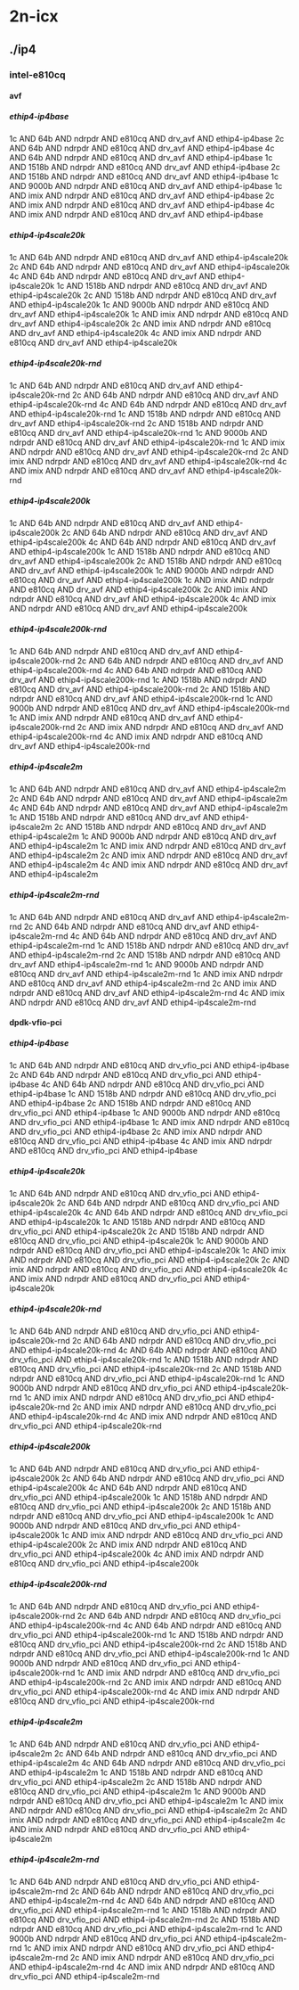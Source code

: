 # 2n-icx
## ./ip4
### intel-e810cq
#### avf
##### ethip4-ip4base
1c AND 64b AND ndrpdr AND e810cq AND drv_avf AND ethip4-ip4base
2c AND 64b AND ndrpdr AND e810cq AND drv_avf AND ethip4-ip4base
4c AND 64b AND ndrpdr AND e810cq AND drv_avf AND ethip4-ip4base
1c AND 1518b AND ndrpdr AND e810cq AND drv_avf AND ethip4-ip4base
2c AND 1518b AND ndrpdr AND e810cq AND drv_avf AND ethip4-ip4base
1c AND 9000b AND ndrpdr AND e810cq AND drv_avf AND ethip4-ip4base
1c AND imix AND ndrpdr AND e810cq AND drv_avf AND ethip4-ip4base
2c AND imix AND ndrpdr AND e810cq AND drv_avf AND ethip4-ip4base
4c AND imix AND ndrpdr AND e810cq AND drv_avf AND ethip4-ip4base
##### ethip4-ip4scale20k
1c AND 64b AND ndrpdr AND e810cq AND drv_avf AND ethip4-ip4scale20k
2c AND 64b AND ndrpdr AND e810cq AND drv_avf AND ethip4-ip4scale20k
4c AND 64b AND ndrpdr AND e810cq AND drv_avf AND ethip4-ip4scale20k
1c AND 1518b AND ndrpdr AND e810cq AND drv_avf AND ethip4-ip4scale20k
2c AND 1518b AND ndrpdr AND e810cq AND drv_avf AND ethip4-ip4scale20k
1c AND 9000b AND ndrpdr AND e810cq AND drv_avf AND ethip4-ip4scale20k
1c AND imix AND ndrpdr AND e810cq AND drv_avf AND ethip4-ip4scale20k
2c AND imix AND ndrpdr AND e810cq AND drv_avf AND ethip4-ip4scale20k
4c AND imix AND ndrpdr AND e810cq AND drv_avf AND ethip4-ip4scale20k
##### ethip4-ip4scale20k-rnd
1c AND 64b AND ndrpdr AND e810cq AND drv_avf AND ethip4-ip4scale20k-rnd
2c AND 64b AND ndrpdr AND e810cq AND drv_avf AND ethip4-ip4scale20k-rnd
4c AND 64b AND ndrpdr AND e810cq AND drv_avf AND ethip4-ip4scale20k-rnd
1c AND 1518b AND ndrpdr AND e810cq AND drv_avf AND ethip4-ip4scale20k-rnd
2c AND 1518b AND ndrpdr AND e810cq AND drv_avf AND ethip4-ip4scale20k-rnd
1c AND 9000b AND ndrpdr AND e810cq AND drv_avf AND ethip4-ip4scale20k-rnd
1c AND imix AND ndrpdr AND e810cq AND drv_avf AND ethip4-ip4scale20k-rnd
2c AND imix AND ndrpdr AND e810cq AND drv_avf AND ethip4-ip4scale20k-rnd
4c AND imix AND ndrpdr AND e810cq AND drv_avf AND ethip4-ip4scale20k-rnd
##### ethip4-ip4scale200k
1c AND 64b AND ndrpdr AND e810cq AND drv_avf AND ethip4-ip4scale200k
2c AND 64b AND ndrpdr AND e810cq AND drv_avf AND ethip4-ip4scale200k
4c AND 64b AND ndrpdr AND e810cq AND drv_avf AND ethip4-ip4scale200k
1c AND 1518b AND ndrpdr AND e810cq AND drv_avf AND ethip4-ip4scale200k
2c AND 1518b AND ndrpdr AND e810cq AND drv_avf AND ethip4-ip4scale200k
1c AND 9000b AND ndrpdr AND e810cq AND drv_avf AND ethip4-ip4scale200k
1c AND imix AND ndrpdr AND e810cq AND drv_avf AND ethip4-ip4scale200k
2c AND imix AND ndrpdr AND e810cq AND drv_avf AND ethip4-ip4scale200k
4c AND imix AND ndrpdr AND e810cq AND drv_avf AND ethip4-ip4scale200k
##### ethip4-ip4scale200k-rnd
1c AND 64b AND ndrpdr AND e810cq AND drv_avf AND ethip4-ip4scale200k-rnd
2c AND 64b AND ndrpdr AND e810cq AND drv_avf AND ethip4-ip4scale200k-rnd
4c AND 64b AND ndrpdr AND e810cq AND drv_avf AND ethip4-ip4scale200k-rnd
1c AND 1518b AND ndrpdr AND e810cq AND drv_avf AND ethip4-ip4scale200k-rnd
2c AND 1518b AND ndrpdr AND e810cq AND drv_avf AND ethip4-ip4scale200k-rnd
1c AND 9000b AND ndrpdr AND e810cq AND drv_avf AND ethip4-ip4scale200k-rnd
1c AND imix AND ndrpdr AND e810cq AND drv_avf AND ethip4-ip4scale200k-rnd
2c AND imix AND ndrpdr AND e810cq AND drv_avf AND ethip4-ip4scale200k-rnd
4c AND imix AND ndrpdr AND e810cq AND drv_avf AND ethip4-ip4scale200k-rnd
##### ethip4-ip4scale2m
1c AND 64b AND ndrpdr AND e810cq AND drv_avf AND ethip4-ip4scale2m
2c AND 64b AND ndrpdr AND e810cq AND drv_avf AND ethip4-ip4scale2m
4c AND 64b AND ndrpdr AND e810cq AND drv_avf AND ethip4-ip4scale2m
1c AND 1518b AND ndrpdr AND e810cq AND drv_avf AND ethip4-ip4scale2m
2c AND 1518b AND ndrpdr AND e810cq AND drv_avf AND ethip4-ip4scale2m
1c AND 9000b AND ndrpdr AND e810cq AND drv_avf AND ethip4-ip4scale2m
1c AND imix AND ndrpdr AND e810cq AND drv_avf AND ethip4-ip4scale2m
2c AND imix AND ndrpdr AND e810cq AND drv_avf AND ethip4-ip4scale2m
4c AND imix AND ndrpdr AND e810cq AND drv_avf AND ethip4-ip4scale2m
##### ethip4-ip4scale2m-rnd
1c AND 64b AND ndrpdr AND e810cq AND drv_avf AND ethip4-ip4scale2m-rnd
2c AND 64b AND ndrpdr AND e810cq AND drv_avf AND ethip4-ip4scale2m-rnd
4c AND 64b AND ndrpdr AND e810cq AND drv_avf AND ethip4-ip4scale2m-rnd
1c AND 1518b AND ndrpdr AND e810cq AND drv_avf AND ethip4-ip4scale2m-rnd
2c AND 1518b AND ndrpdr AND e810cq AND drv_avf AND ethip4-ip4scale2m-rnd
1c AND 9000b AND ndrpdr AND e810cq AND drv_avf AND ethip4-ip4scale2m-rnd
1c AND imix AND ndrpdr AND e810cq AND drv_avf AND ethip4-ip4scale2m-rnd
2c AND imix AND ndrpdr AND e810cq AND drv_avf AND ethip4-ip4scale2m-rnd
4c AND imix AND ndrpdr AND e810cq AND drv_avf AND ethip4-ip4scale2m-rnd
#### dpdk-vfio-pci
##### ethip4-ip4base
1c AND 64b AND ndrpdr AND e810cq AND drv_vfio_pci AND ethip4-ip4base
2c AND 64b AND ndrpdr AND e810cq AND drv_vfio_pci AND ethip4-ip4base
4c AND 64b AND ndrpdr AND e810cq AND drv_vfio_pci AND ethip4-ip4base
1c AND 1518b AND ndrpdr AND e810cq AND drv_vfio_pci AND ethip4-ip4base
2c AND 1518b AND ndrpdr AND e810cq AND drv_vfio_pci AND ethip4-ip4base
1c AND 9000b AND ndrpdr AND e810cq AND drv_vfio_pci AND ethip4-ip4base
1c AND imix AND ndrpdr AND e810cq AND drv_vfio_pci AND ethip4-ip4base
2c AND imix AND ndrpdr AND e810cq AND drv_vfio_pci AND ethip4-ip4base
4c AND imix AND ndrpdr AND e810cq AND drv_vfio_pci AND ethip4-ip4base
##### ethip4-ip4scale20k
1c AND 64b AND ndrpdr AND e810cq AND drv_vfio_pci AND ethip4-ip4scale20k
2c AND 64b AND ndrpdr AND e810cq AND drv_vfio_pci AND ethip4-ip4scale20k
4c AND 64b AND ndrpdr AND e810cq AND drv_vfio_pci AND ethip4-ip4scale20k
1c AND 1518b AND ndrpdr AND e810cq AND drv_vfio_pci AND ethip4-ip4scale20k
2c AND 1518b AND ndrpdr AND e810cq AND drv_vfio_pci AND ethip4-ip4scale20k
1c AND 9000b AND ndrpdr AND e810cq AND drv_vfio_pci AND ethip4-ip4scale20k
1c AND imix AND ndrpdr AND e810cq AND drv_vfio_pci AND ethip4-ip4scale20k
2c AND imix AND ndrpdr AND e810cq AND drv_vfio_pci AND ethip4-ip4scale20k
4c AND imix AND ndrpdr AND e810cq AND drv_vfio_pci AND ethip4-ip4scale20k
##### ethip4-ip4scale20k-rnd
1c AND 64b AND ndrpdr AND e810cq AND drv_vfio_pci AND ethip4-ip4scale20k-rnd
2c AND 64b AND ndrpdr AND e810cq AND drv_vfio_pci AND ethip4-ip4scale20k-rnd
4c AND 64b AND ndrpdr AND e810cq AND drv_vfio_pci AND ethip4-ip4scale20k-rnd
1c AND 1518b AND ndrpdr AND e810cq AND drv_vfio_pci AND ethip4-ip4scale20k-rnd
2c AND 1518b AND ndrpdr AND e810cq AND drv_vfio_pci AND ethip4-ip4scale20k-rnd
1c AND 9000b AND ndrpdr AND e810cq AND drv_vfio_pci AND ethip4-ip4scale20k-rnd
1c AND imix AND ndrpdr AND e810cq AND drv_vfio_pci AND ethip4-ip4scale20k-rnd
2c AND imix AND ndrpdr AND e810cq AND drv_vfio_pci AND ethip4-ip4scale20k-rnd
4c AND imix AND ndrpdr AND e810cq AND drv_vfio_pci AND ethip4-ip4scale20k-rnd
##### ethip4-ip4scale200k
1c AND 64b AND ndrpdr AND e810cq AND drv_vfio_pci AND ethip4-ip4scale200k
2c AND 64b AND ndrpdr AND e810cq AND drv_vfio_pci AND ethip4-ip4scale200k
4c AND 64b AND ndrpdr AND e810cq AND drv_vfio_pci AND ethip4-ip4scale200k
1c AND 1518b AND ndrpdr AND e810cq AND drv_vfio_pci AND ethip4-ip4scale200k
2c AND 1518b AND ndrpdr AND e810cq AND drv_vfio_pci AND ethip4-ip4scale200k
1c AND 9000b AND ndrpdr AND e810cq AND drv_vfio_pci AND ethip4-ip4scale200k
1c AND imix AND ndrpdr AND e810cq AND drv_vfio_pci AND ethip4-ip4scale200k
2c AND imix AND ndrpdr AND e810cq AND drv_vfio_pci AND ethip4-ip4scale200k
4c AND imix AND ndrpdr AND e810cq AND drv_vfio_pci AND ethip4-ip4scale200k
##### ethip4-ip4scale200k-rnd
1c AND 64b AND ndrpdr AND e810cq AND drv_vfio_pci AND ethip4-ip4scale200k-rnd
2c AND 64b AND ndrpdr AND e810cq AND drv_vfio_pci AND ethip4-ip4scale200k-rnd
4c AND 64b AND ndrpdr AND e810cq AND drv_vfio_pci AND ethip4-ip4scale200k-rnd
1c AND 1518b AND ndrpdr AND e810cq AND drv_vfio_pci AND ethip4-ip4scale200k-rnd
2c AND 1518b AND ndrpdr AND e810cq AND drv_vfio_pci AND ethip4-ip4scale200k-rnd
1c AND 9000b AND ndrpdr AND e810cq AND drv_vfio_pci AND ethip4-ip4scale200k-rnd
1c AND imix AND ndrpdr AND e810cq AND drv_vfio_pci AND ethip4-ip4scale200k-rnd
2c AND imix AND ndrpdr AND e810cq AND drv_vfio_pci AND ethip4-ip4scale200k-rnd
4c AND imix AND ndrpdr AND e810cq AND drv_vfio_pci AND ethip4-ip4scale200k-rnd
##### ethip4-ip4scale2m
1c AND 64b AND ndrpdr AND e810cq AND drv_vfio_pci AND ethip4-ip4scale2m
2c AND 64b AND ndrpdr AND e810cq AND drv_vfio_pci AND ethip4-ip4scale2m
4c AND 64b AND ndrpdr AND e810cq AND drv_vfio_pci AND ethip4-ip4scale2m
1c AND 1518b AND ndrpdr AND e810cq AND drv_vfio_pci AND ethip4-ip4scale2m
2c AND 1518b AND ndrpdr AND e810cq AND drv_vfio_pci AND ethip4-ip4scale2m
1c AND 9000b AND ndrpdr AND e810cq AND drv_vfio_pci AND ethip4-ip4scale2m
1c AND imix AND ndrpdr AND e810cq AND drv_vfio_pci AND ethip4-ip4scale2m
2c AND imix AND ndrpdr AND e810cq AND drv_vfio_pci AND ethip4-ip4scale2m
4c AND imix AND ndrpdr AND e810cq AND drv_vfio_pci AND ethip4-ip4scale2m
##### ethip4-ip4scale2m-rnd
1c AND 64b AND ndrpdr AND e810cq AND drv_vfio_pci AND ethip4-ip4scale2m-rnd
2c AND 64b AND ndrpdr AND e810cq AND drv_vfio_pci AND ethip4-ip4scale2m-rnd
4c AND 64b AND ndrpdr AND e810cq AND drv_vfio_pci AND ethip4-ip4scale2m-rnd
1c AND 1518b AND ndrpdr AND e810cq AND drv_vfio_pci AND ethip4-ip4scale2m-rnd
2c AND 1518b AND ndrpdr AND e810cq AND drv_vfio_pci AND ethip4-ip4scale2m-rnd
1c AND 9000b AND ndrpdr AND e810cq AND drv_vfio_pci AND ethip4-ip4scale2m-rnd
1c AND imix AND ndrpdr AND e810cq AND drv_vfio_pci AND ethip4-ip4scale2m-rnd
2c AND imix AND ndrpdr AND e810cq AND drv_vfio_pci AND ethip4-ip4scale2m-rnd
4c AND imix AND ndrpdr AND e810cq AND drv_vfio_pci AND ethip4-ip4scale2m-rnd